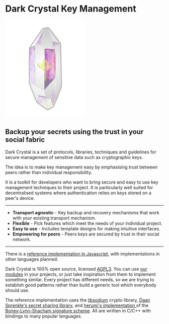 # Dark Crystal Key Management

<img alt="dark crystal logo" src="./assets/dc_key.png" class="center">
<h2>Backup your secrets using the trust in your social fabric</h2>

Dark Crystal is a set of protocols, libraries, techniques and guidelines for secure management of sensitive data such as cryptographic keys. 

The idea is to make key management easy by emphasising trust between peers rather than individual responsibility.

It is a toolkit for developers who want to bring secure and easy to use key management techniques to their project.  It is particularly well suited for decentralised systems where authentication relies on keys stored on a peer's device.

---

- **Transport agnostic** - Key backup and recovery mechanisms that work with your existing transport mechanism.
- **Flexible** - Pick features which meet the needs of your individual project.
- **Easy to use** - Includes template designs for making intuitive interfaces.
- **Empowering for peers** - Peers keys are secured by trust in their social network.

---

There is a [reference implementation in Javascript](https://gitlab.com/dark-crystal), with implementations in other languages planned.

Dark Crystal is 100% open source, licensed [AGPL3](https://www.gnu.org/licenses/agpl-3.0.en.html).  You can use [our modules](https://gitlab.com/dark-crystal) in your projects, or just take inspiration from them to implement something similar. Every project has different needs, so we are trying to establish good patterns rather than build a generic tool which everybody should use.

The reference implementation uses the [libsodium](https://download.libsodium.org/doc/) crypto library, [Daan Sprenkle's secret sharing library](https://github.com/dsprenkels/sss), and [herumi's implementation ](https://github.com/herumi/bls) of the [Boney-Lynn-Shacham signature scheme](https://hovav.net/ucsd/dist/sigs.pdf).  All are written in C/C++ with bindings to many popular languages.
